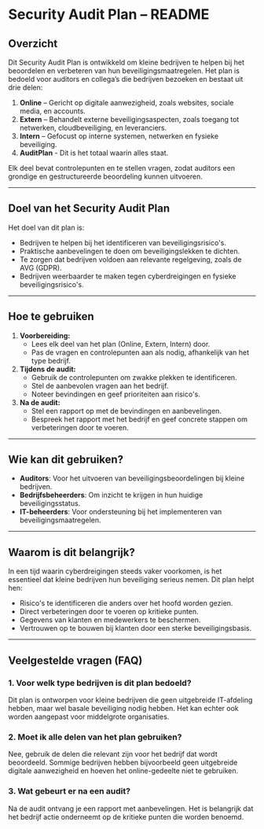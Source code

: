# Security Audit Plan – README

## Overzicht
Dit Security Audit Plan is ontwikkeld om kleine bedrijven te helpen bij het beoordelen en verbeteren van hun beveiligingsmaatregelen. Het plan is bedoeld voor auditors en collega’s die bedrijven bezoeken en bestaat uit drie delen:

1. **Online** – Gericht op digitale aanwezigheid, zoals websites, sociale media, en accounts.
2. **Extern** – Behandelt externe beveiligingsaspecten, zoals toegang tot netwerken, cloudbeveiliging, en leveranciers.
3. **Intern** – Gefocust op interne systemen, netwerken en fysieke beveiliging.
4. **AuditPlan** - Dit is het totaal waarin alles staat.

Elk deel bevat controlepunten en te stellen vragen, zodat auditors een grondige en gestructureerde beoordeling kunnen uitvoeren.

---

## Doel van het Security Audit Plan
Het doel van dit plan is:
- Bedrijven te helpen bij het identificeren van beveiligingsrisico's.
- Praktische aanbevelingen te doen om beveiligingslekken te dichten.
- Te zorgen dat bedrijven voldoen aan relevante regelgeving, zoals de AVG (GDPR).
- Bedrijven weerbaarder te maken tegen cyberdreigingen en fysieke beveiligingsrisico's.

---

## Hoe te gebruiken
1. **Voorbereiding:** 
   - Lees elk deel van het plan (Online, Extern, Intern) door.
   - Pas de vragen en controlepunten aan als nodig, afhankelijk van het type bedrijf.
2. **Tijdens de audit:** 
   - Gebruik de controlepunten om zwakke plekken te identificeren.
   - Stel de aanbevolen vragen aan het bedrijf.
   - Noteer bevindingen en geef prioriteiten aan risico's.
3. **Na de audit:** 
   - Stel een rapport op met de bevindingen en aanbevelingen.
   - Bespreek het rapport met het bedrijf en geef concrete stappen om verbeteringen door te voeren.

---

## Wie kan dit gebruiken?
- **Auditors**: Voor het uitvoeren van beveiligingsbeoordelingen bij kleine bedrijven.
- **Bedrijfsbeheerders**: Om inzicht te krijgen in hun huidige beveiligingsstatus.
- **IT-beheerders**: Voor ondersteuning bij het implementeren van beveiligingsmaatregelen.

---

## Waarom is dit belangrijk?
In een tijd waarin cyberdreigingen steeds vaker voorkomen, is het essentieel dat kleine bedrijven hun beveiliging serieus nemen. Dit plan helpt hen:
- Risico's te identificeren die anders over het hoofd worden gezien.
- Direct verbeteringen door te voeren op kritieke punten.
- Gegevens van klanten en medewerkers te beschermen.
- Vertrouwen op te bouwen bij klanten door een sterke beveiligingsbasis.

---

## Veelgestelde vragen (FAQ)

### 1. Voor welk type bedrijven is dit plan bedoeld?
Dit plan is ontworpen voor kleine bedrijven die geen uitgebreide IT-afdeling hebben, maar wel basale beveiliging nodig hebben. Het kan echter ook worden aangepast voor middelgrote organisaties.

### 2. Moet ik alle delen van het plan gebruiken?
Nee, gebruik de delen die relevant zijn voor het bedrijf dat wordt beoordeeld. Sommige bedrijven hebben bijvoorbeeld geen uitgebreide digitale aanwezigheid en hoeven het online-gedeelte niet te gebruiken.

### 3. Wat gebeurt er na een audit?
Na de audit ontvang je een rapport met aanbevelingen. Het is belangrijk dat het bedrijf actie onderneemt op de kritieke punten die worden benoemd.

